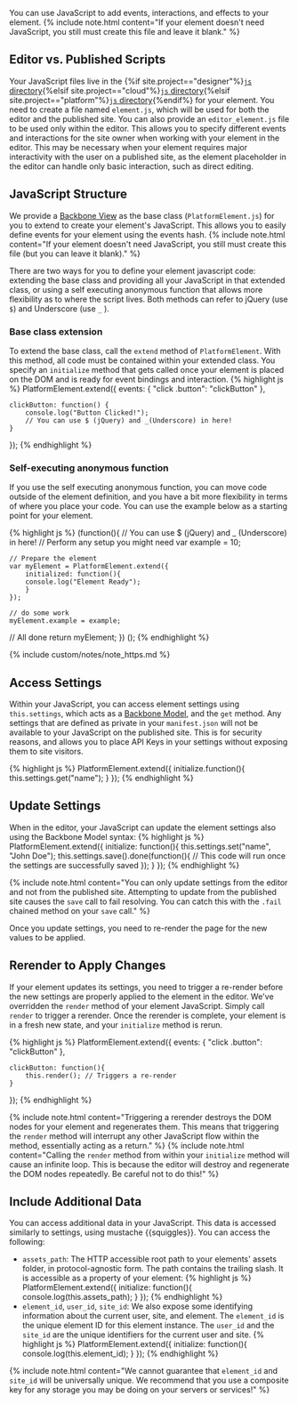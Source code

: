 You can use JavaScript to add events, interactions, and effects to your element.
{% include note.html content="If your element doesn't need JavaScript, you still must create this file and leave it blank." %}

## Editor vs. Published Scripts

Your JavaScript files live in the {%if site.project=="designer"%}[`js` directory](ds_apps_element_folders.html){%elsif site.project=="cloud"%}[`js` directory](cl_apps_element_folders.html){%elsif site.project=="platform"%}[`js` directory](pf_apps_element_folders.html){%endif%} for your element. You need to create a file named `element.js`, which will be used for both the editor and the published site. You can also provide an `editor_element.js` file to be used only within the editor. This allows you to specify different events and interactions for the site owner when working with your element in the editor. This may be necessary when your element requires major interactivity with the user on a published site, as the element placeholder in the editor can handle only basic interaction, such as direct editing.

## JavaScript Structure
We provide a [Backbone View](http://backbonejs.org/#View) as the base class (`PlatformElement.js`) for you to extend to create your element's JavaScript.  This allows you to easily define events for your element using the events hash.
{% include note.html content="If your element doesn't need JavaScript, you still must create this file (but you can leave it blank)." %}

​There are two ways for you to define your element javascript code: extending the base class and providing all your JavaScript in that extended class, or using a self executing anonymous function that allows more flexibility as to where the script lives. Both methods can refer to jQuery (use `$`) and Underscore (use `_` ).

### Base class extension
To extend the base class, call the `extend` method of `PlatformElement`. With this method, all code must be contained within your extended class. You specify an `initialize` method that gets called once your element is placed on the DOM and is ready for event bindings and interaction.
{% highlight js %}
PlatformElement.extend({
    events: {
        "click .button": "clickButton"
    },

    clickButton: function() {
        console.log("Button Clicked!");
        // You can use $ (jQuery) and _(Underscore) in here!
    }
});
{% endhighlight %}

### Self-executing anonymous function
If you use the self executing anonymous function, you can move code outside of the element definition, and you have a bit more flexibility in terms of where you place your code.  You can use the example below as a starting point for your element.

{% highlight js %}
(function(){
    // You can use $ (jQuery) and _ (Underscore) in here!
    // Perform any setup you might need
    var example = 10;

    // Prepare the element
    var myElement = PlatformElement.extend({
        initialized: function(){
        console.log("Element Ready");
        }
    });

    // do some work
    myElement.example = example;

// All done
    return myElement;
}) ();
{% endhighlight %}

{% include custom/notes/note_https.md %}

## Access Settings
Within your JavaScript, you can access element settings using `this.settings`, which acts as a [Backbone Model](http://backbonejs.org/#Model), and the `get` method.  Any settings that are defined as private in your `manifest.json` will not be available to your JavaScript on the published site.  This is for security reasons, and allows you to place API Keys in your settings without exposing them to site visitors.

{% highlight  js %}
PlatformElement.extend({
    initialize.function(){
        this.settings.get("name");
    }
});
{% endhighlight %}

## Update Settings
When in the editor, your JavaScript can update the element settings also using the Backbone Model syntax:
{% highlight js %}
PlatformElement.extend({
    initialize: function(){
        this.settings.set("name", "John Doe");
        this.settings.save().done(function(){
        // This code will run once the settings are successfully saved
        });
    }
});
{% endhighlight %}

{% include note.html content="You can only update settings from the editor and not from the published site.  Attempting to update from the published site causes the `save` call to fail resolving.  You can catch this with the `.fail` chained method on your `save` call." %}

​Once you update settings, you need to re-render the page for the new values to be applied.

## Rerender to Apply Changes
If your element updates its settings, you need to trigger a re-render before the new settings are properly applied to the element in the editor.  We've overridden the `render` method of your element JavaScript.  Simply call `render` to trigger a rerender.  Once the rerender is complete, your element is in a fresh new state, and your `initialize` method is rerun.

{% highlight js %}
PlatformElement.extend({
    events: {
        "click .button": "clickButton"
    },

    clickButton: function(){
        this.render(); // Triggers a re-render
    }
});
{% endhighlight %}

{% include note.html content="Triggering a rerender destroys the DOM nodes for your element and regenerates them.  This means that triggering the `render` method will interrupt any other JavaScript flow within the method, essentially acting as a return." %}
{% include note.html content="Calling the `render` method from within your `initialize` method will cause an infinite loop. This is because the editor will destroy and regenerate the DOM nodes repeatedly. Be careful not to do this!" %}

## Include Additional Data
You can access additional data in your JavaScript. This data is accessed similarly to settings, using mustache \{{squiggles}}. You can access the following:

* `assets_path`: The HTTP accessible root path to your elements' assets folder, in protocol-agnostic form.  The path contains the trailing slash.  It is accessible as a property of your element:
{% highlight js %}
PlatformElement.extend({
    initialize: function(){
    console.log(this.assets_path);
    }
});
{% endhighlight %}
* `element_id`, `user_id`, `site_id`: We also expose some identifying information about the current user, site, and element. The `element_id`  is the unique element ID for this element instance. The `user_id` and the `site_id` are the unique identifiers for the current user and site.
{% highlight js %}
PlatformElement.extend({
    initialize: function(){
    console.log(this.element_id);
    }
});
{% endhighlight %}

{% include note.html content="We cannot guarantee that `element_id` and `site_id` will be universally unique. We recommend that you use a composite key for any storage you may be doing on your servers or services!" %}
